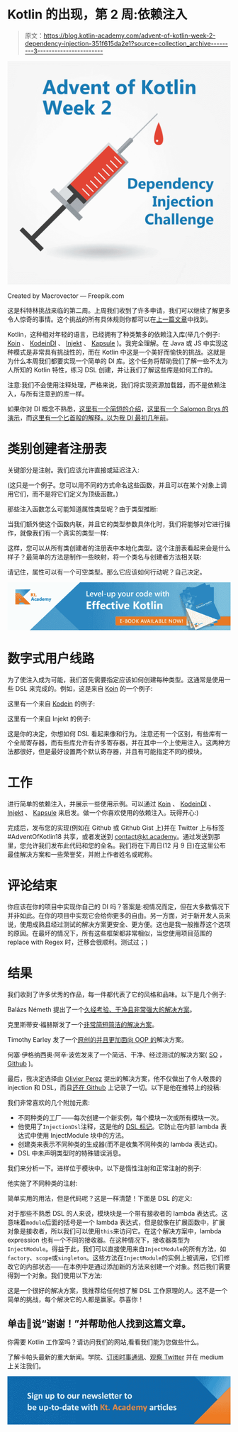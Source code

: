 # Kotlin 的出现，第 2 周:依赖注入

> 原文：<https://blog.kotlin-academy.com/advent-of-kotlin-week-2-dependency-injection-351f615da2e1?source=collection_archive---------3----------------------->

![](img/fbc1092c7f6a72a7545d108e4fbcdae2.png)

Created by Macrovector — Freepik.com

这是科特林挑战来临的第二周。上周我们收到了许多申请，我们可以继续了解更多令人惊奇的事情。这个挑战的所有具体规则你都可以在[上一篇文章](/the-advent-of-kotlin-2018-week-1-229e442a143)中找到。

Kotlin，这种相对年轻的语言，已经拥有了种类繁多的依赖注入库(举几个例子: [Koin](https://github.com/InsertKoinIO/koin) 、 [KodeinDI](https://github.com/Kodein-Framework/Kodein-DI/) 、 [Injekt](https://github.com/kohesive/injekt) 、 [Kapsule](https://github.com/traversals/kapsule) )。我完全理解。在 Java 或 JS 中实现这种模式是非常具有挑战性的，而在 Kotlin 中这是一个美好而愉快的挑战。这就是为什么本周我们都要实现一个简单的 DI 库。这个任务将帮助我们了解一些不太为人所知的 Kotlin 特性，练习 DSL 创建，并让我们了解这些库是如何工作的。

注意:我们不会使用注释处理，严格来说，我们将实现资源加载器，而不是依赖注入，与所有注意到的库一样。

如果你对 DI 概念不熟悉，[这里有一个简短的介绍](https://www.youtube.com/watch?v=IKD2-MAkXyQ)，[这里有一个 Salomon Brys 的演示](https://www.youtube.com/watch?v=OvqPGaj3C58)，而[这里有一个匕首般的解释，以为我 DI 最初几年前](http://square.github.io/dagger/)。

# 类别创建者注册表

关键部分是注射。我们应该允许直接或延迟注入:

(这只是一个例子。您可以用不同的方式命名这些函数，并且可以在某个对象上调用它们，而不是将它们定义为顶级函数。)

那些注入函数怎么可能知道属性类型呢？由于类型推断:

当我们额外使这个函数内联，并且它的类型参数具体化时，我们将能够对它进行操作，就像我们有一个真实的类型一样:

这样，您可以从所有类创建者的注册表中本地化类型。这个注册表看起来会是什么样子？最简单的方法是制作一些映射，将一个类名与创建者方法相关联:

请记住，属性可以有一个可空类型。那么它应该如何行动呢？自己决定。

[![](img/0742a8ad0cfd3851db2d28061bf6f214.png)](https://leanpub.com/effectivekotlin/c/3YYtCtqCC6a4)

# 数字式用户线路

为了使注入成为可能，我们首先需要指定应该如何创建每种类型。这通常是使用一些 DSL 来完成的。例如，这是来自 [Koin](https://github.com/InsertKoinIO/koin) 的一个例子:

这里有一个来自 [Kodein](https://github.com/InsertKoinIO/koin) 的例子:

这里有一个来自 Injekt 的例子:

这是你的决定，你想如何 DSL 看起来像和行为。注意还有一个区别，有些库有一个全局寄存器，而有些库允许有许多寄存器，并在其中一个上使用注入。这两种方法都很好，但是最好设置两个默认寄存器，并且有可能指定不同的模块。

# 工作

进行简单的依赖注入，并展示一些使用示例。可以通过 [Koin](https://github.com/InsertKoinIO/koin) 、 [KodeinDI](https://github.com/Kodein-Framework/Kodein-DI/) 、 [Injekt](https://github.com/kohesive/injekt) 、 [Kapsule](https://github.com/traversals/kapsule) 来启发。做一个你喜欢使用的依赖注入。玩得开心:)

完成后，发布您的实现(例如在 Github 或 Github Gist 上)并在 Twitter 上与标签#AdventOfKotlin18 共享，或者发送到 contact@kt.academy。通过发送到那里，您允许我们发布此代码和您的全名。我们将在下周日(12 月 9 日)在这里公布最佳解决方案和一些荣誉奖，并附上作者姓名或昵称。

# 评论结束

你应该在你的项目中实现你自己的 DI 吗？答案是:视情况而定，但在大多数情况下并非如此。在你的项目中实现它会给你更多的自由。另一方面，对于新开发人员来说，使用成熟且经过测试的解决方案更安全、更方便。这也是我一般推荐这个选项的原因。在最坏的情况下，所有这些框架都非常相似，当您使用项目范围的 replace with Regex 时，迁移会很顺利。测试过；)

# 结果

我们收到了许多优秀的作品，每一件都代表了它的风格和品味。以下是几个例子:

Balázs Németh 提出了一个[久经考验、干净且非常强大的解决方案](https://bitbucket.org/nbali75/di/src/master/)。

克里斯蒂安·福赫斯发了一个[非常简短简洁的解决方案](https://github.com/fuchsch1234/AdventOfKotlin2018/blob/master/src/main/kotlin/adventofkotlin/week2/Injector.kt)。

Timothy Earley 发了一个[原创的并且更加面向 OOP 的](https://gitlab.com/TimothyEarley/advent-of-kotlin-2018/tree/master/week2)解决方案。

何塞·伊格纳西奥·阿辛·波佐发来了一个简洁、干净、经过测试的解决方案( [SO](https://stackoverflow.com/users/6783451/jose-ignacio-acin-pozo) ， [Github](https://github.com/Ganet) )。

最后，我决定选择由 [Olivier Perez](https://github.com/olivierperez) 提出的解决方案，他不仅做出了令人敬畏的 injection 和 DSL，而且[还在 Github](https://github.com/olivierperez/AdventOfCode2018/tree/master/src/main/kotlin/fr/o80/week2) 上记录了一切。以下是他在推特上的投稿:

我们非常喜欢的几个附加元素:

*   不同种类的工厂——每次创建一个新实例，每个模块一次或所有模块一次。
*   他使用了`InjectionDsl`注释，这是他的 [DSL 标记](https://kotlinlang.org/api/latest/jvm/stdlib/kotlin/-dsl-marker/index.html)。它防止在内部 lambda 表达式中使用 InjectModule 块中的方法。
*   创建类来表示不同种类的生成器(而不是收集不同种类的 lambda 表达式)。
*   DSL 中未声明类型时的特殊错误消息。

我们来分析一下。进样位于模块中。以下是惰性注射和正常注射的例子:

他实施了不同种类的注射:

简单实用的用法，但是代码呢？这是一样清楚！下面是 DSL 的定义:

对于那些不熟悉 DSL 的人来说，模块块是一个带有接收者的 lambda 表达式。这意味着`module`后面的括号是一个 lambda 表达式，但是就像在扩展函数中，扩展对象是接收者，所以我们可以使用`this`来访问它。在这个解决方案中，lambda expression 也有一个不同的接收器。在这种情况下，接收器类型为`InjectModule`。得益于此，我们可以直接使用来自`InjectModule`的所有方法，如`factory`、`scope`或`singleton`。这些方法在`InjectModule`的实例上被调用，它们修改它的内部状态——在本例中是通过添加新的方法来创建一个对象。然后我们需要得到一个对象。我们使用以下方法:

这是一个很好的解决方案，我推荐给任何想了解 DSL 工作原理的人。这不是一个简单的挑战，每个解决它的人都是赢家。恭喜你！

## 单击👏说“谢谢！”并帮助他人找到这篇文章。

你需要 Kotlin 工作室吗？请访问我们的网站,看看我们能为您做些什么。

了解卡帕头最新的重大新闻。学院、[订阅时事通讯](https://kotlin-academy.us17.list-manage.com/subscribe?u=5d3a48e1893758cb5be5c2919&id=d2ba84960a)、[观察 Twitter](https://twitter.com/ktdotacademy) 并在 medium 上关注我们。

[![](img/3146970f03e44cb07afe660b0d43e045.png)](https://kotlin-academy.us17.list-manage.com/subscribe?u=5d3a48e1893758cb5be5c2919&id=d2ba84960a)